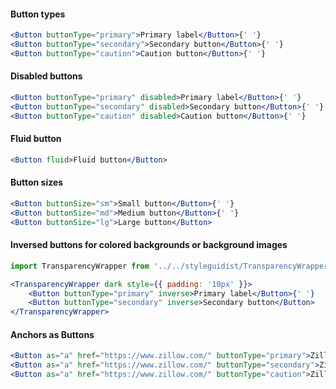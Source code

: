 #### Button types
```jsx
<Button buttonType="primary">Primary label</Button>{' '}
<Button buttonType="secondary">Secondary button</Button>{' '}
<Button buttonType="caution">Caution button</Button>{' '}
```

#### Disabled buttons
```jsx
<Button buttonType="primary" disabled>Primary label</Button>{' '}
<Button buttonType="secondary" disabled>Secondary button</Button>{' '}
<Button buttonType="caution" disabled>Caution button</Button>{' '}
```

#### Fluid button
```jsx
<Button fluid>Fluid button</Button>
```

#### Button sizes
```jsx
<Button buttonSize="sm">Small button</Button>{' '}
<Button buttonSize="md">Medium button</Button>{' '}
<Button buttonSize="lg">Large button</Button>
```

#### Inversed buttons for colored backgrounds or background images

```jsx
import TransparencyWrapper from '../../styleguidist/TransparencyWrapper';

<TransparencyWrapper dark style={{ padding: '10px' }}>
    <Button buttonType="primary" inverse>Primary label</Button>{' '}
    <Button buttonType="secondary" inverse>Secondary button</Button>
</TransparencyWrapper>
```

#### Anchors as Buttons

```jsx
<Button as="a" href="https://www.zillow.com/" buttonType="primary">Zillow anchor</Button>{' '}
<Button as="a" href="https://www.zillow.com/" buttonType="secondary">Zillow anchor</Button>{' '}
<Button as="a" href="https://www.zillow.com/" buttonType="caution">Zillow anchor</Button>
```
